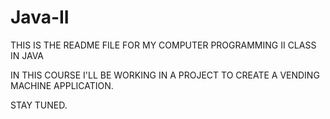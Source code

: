 # Java-II

THIS IS THE README FILE FOR MY COMPUTER PROGRAMMING II CLASS IN JAVA

IN THIS COURSE I'LL BE WORKING IN A PROJECT TO CREATE A VENDING MACHINE APPLICATION. 

STAY TUNED. 
